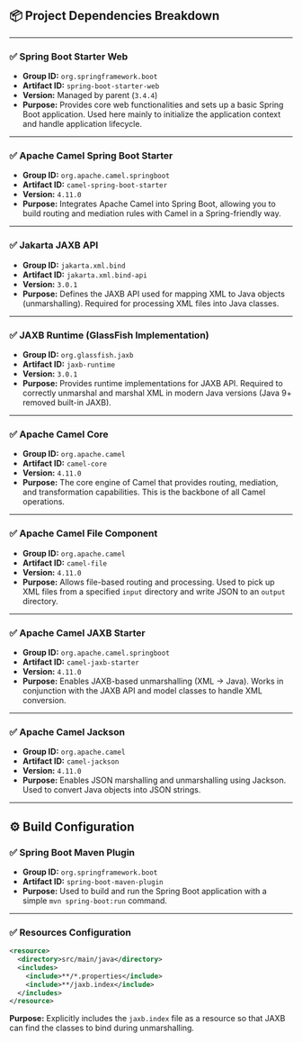 ## 📦 Project Dependencies Breakdown


---

### ✅ Spring Boot Starter Web
- **Group ID:** `org.springframework.boot`
- **Artifact ID:** `spring-boot-starter-web`
- **Version:** Managed by parent (`3.4.4`)
- **Purpose:** Provides core web functionalities and sets up a basic Spring Boot application. Used here mainly to initialize the application context and handle application lifecycle.

---

### ✅ Apache Camel Spring Boot Starter
- **Group ID:** `org.apache.camel.springboot`
- **Artifact ID:** `camel-spring-boot-starter`
- **Version:** `4.11.0`
- **Purpose:** Integrates Apache Camel into Spring Boot, allowing you to build routing and mediation rules with Camel in a Spring-friendly way.

---

### ✅ Jakarta JAXB API
- **Group ID:** `jakarta.xml.bind`
- **Artifact ID:** `jakarta.xml.bind-api`
- **Version:** `3.0.1`
- **Purpose:** Defines the JAXB API used for mapping XML to Java objects (unmarshalling). Required for processing XML files into Java classes.

---

### ✅ JAXB Runtime (GlassFish Implementation)
- **Group ID:** `org.glassfish.jaxb`
- **Artifact ID:** `jaxb-runtime`
- **Version:** `3.0.1`
- **Purpose:** Provides runtime implementations for JAXB API. Required to correctly unmarshal and marshal XML in modern Java versions (Java 9+ removed built-in JAXB).

---

### ✅ Apache Camel Core
- **Group ID:** `org.apache.camel`
- **Artifact ID:** `camel-core`
- **Version:** `4.11.0`
- **Purpose:** The core engine of Camel that provides routing, mediation, and transformation capabilities. This is the backbone of all Camel operations.

---

### ✅ Apache Camel File Component
- **Group ID:** `org.apache.camel`
- **Artifact ID:** `camel-file`
- **Version:** `4.11.0`
- **Purpose:** Allows file-based routing and processing. Used to pick up XML files from a specified `input` directory and write JSON to an `output` directory.

---

### ✅ Apache Camel JAXB Starter
- **Group ID:** `org.apache.camel.springboot`
- **Artifact ID:** `camel-jaxb-starter`
- **Version:** `4.11.0`
- **Purpose:** Enables JAXB-based unmarshalling (XML → Java). Works in conjunction with the JAXB API and model classes to handle XML conversion.

---

### ✅ Apache Camel Jackson
- **Group ID:** `org.apache.camel`
- **Artifact ID:** `camel-jackson`
- **Version:** `4.11.0`
- **Purpose:** Enables JSON marshalling and unmarshalling using Jackson. Used to convert Java objects into JSON strings.

---

## ⚙️ Build Configuration

### ✅ Spring Boot Maven Plugin
- **Group ID:** `org.springframework.boot`
- **Artifact ID:** `spring-boot-maven-plugin`
- **Purpose:** Used to build and run the Spring Boot application with a simple `mvn spring-boot:run` command.

---

### ✅ Resources Configuration
```xml
<resource>
  <directory>src/main/java</directory>
  <includes>
    <include>**/*.properties</include>
    <include>**/jaxb.index</include>
  </includes>
</resource>

```
**Purpose:** Explicitly includes the `jaxb.index` file as a resource so that JAXB can find the classes to bind during unmarshalling.
